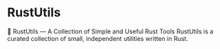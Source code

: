 # RustUtils
🦀 RustUtils — A Collection of Simple and Useful Rust Tools RustUtils is a curated collection of small, independent utilities written in Rust. 
